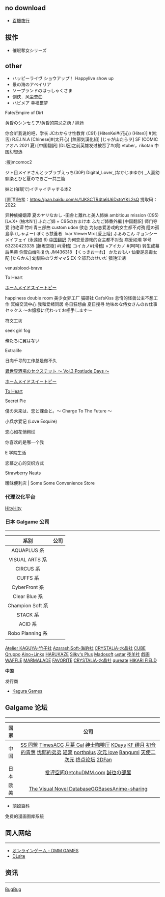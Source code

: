 
## no download

- [百機夜行](http://tech-gj.jp/products/hyakki/)



## 拔作

- 催眠奪女シリーズ


## other

-  ハッピーライヴ ショウアップ！ Happylive show up
- 景の海のアペイリア
- ソープランドのはっしゃくさま
- 剑侠．风尘恋曲
- ハピメア 幸福噩梦

Fate/Empire of Dirt

黄昏のシンセミア/黄昏的禁忌之药 / 妹药

你会听我说的吧，学长
JCわからせ性教育
(C91) [HitenKei#(花心)  (Hiten)] #(吐舌) R.E.I.N.A [Chinese]#(太开心)  [無邪気漢化組]
[じゃが山たらヲ] SF (COMIC アオハ 2021 夏) [中国翻訳] [DL版]之前英雄发过被吞了#(喷)
vtuber，rikotan
中国幻想选

:搜jmcomoc2

ジト目メイドさんとラブラブえっち(30P)
Digital_Lover_(なかじまゆか) _人妻幼馴染とひと夏のできご一共三篇

妹と(催眠で)イチャイチャする本2​

[置顶]链接：https://pan.baidu.com/s/1JKSCTR4ta6U6DxtoYKL2sQ 
提取码：2022 ​



异种族婚姻谭
夏のヤリなおし -田舎と離れと美人姉妹
ambitious mission
(C95) [Lv.X+ (柚木N')] ふたご姉 + C95のおまけ本 ふたご姉番外編 [中国翻訳]
师门夺爱
钓艳谭
竹叶青三部曲
custom udon
欲恋
为何恋爱游戏的女主都不对劲
陸の孤島亭 (しゃよー)
ぼく​ら扶養者 ​
loar ViewerMix
[愛上陸] ふぁみこん 
キョンシーメイフェイ (永遠娘 6) [中国翻訳](32P)
为何恋爱游戏的女主都不对劲
病爱如潮
学号 63230423335
[藤坂空樹] #(滑稽) コイカノ#(滑稽) ×アイカノ #(呵呵) 
转生成幕后黑幕
你管白给叫复仇
JM436318
【​くっきおー​れ】 かたおもい ​
仙妻是恶毒女配
[たらかん] 幼馴染のワガママS EX
全部君のせいだ
猎艳江湖


venusblood-brave

To Heart

[ホームメイドスイートピー](http://www.silkysconnect.jp/homemaid/index.html)

happiness double room
美少女梦工厂
猫研社 Cat’sKiss
怠惰的怪兽公主不想工作
冥婚交流中心
我和爱绪同居
冬日狂想曲
夏日搜寻
地味めな侍女さんのお仕事セックス ～お嬢様に代わってお相手します～

符文工坊

seek girl fog

俺たちに翼はない

Extralife

日向千寻的工作总是做不久

[異世界酒場のセクステット ～ Vol.3 Postlude Days ～](https://galge.fun/subjects/9622)

[ホームメイドスイートピー](http://silkysconnect.jp/homemaid/index.html)

[To Heart](https://zh.moegirl.org.cn/ToHeart)

Secret Pie

僕の未来は、恋と課金と。～ Charge To The Future ～

小兵求爱记 (Love Esquire)

恋心如花悄绚烂

你喜欢的是哪一个我

E 学院生活

恋慕之心的交织方式

Strawberry Nauts

暧昧便利店 | Some Some Convenience Store

### 代理汉化平台

[HityHity](https://www.hityhity.com/)

### 日本 Galgame 公司

---

|       系别       | 公司 |
| :--------------: | :--: |
|   AQUAPLUS 系    |      |
|  VISUAL ARTS 系  |      |
|    CIRCUS 系     |      |
|     CUFFS 系     |      |
|  CyberFront 系   |      |
|  Clear Blue 系   |      |
| Champion Soft 系 |      |
|     STACK 系     |      |
|     ACID 系      |      |
| Robo Planning 系 |      |
|                  |      |

[Atelier KAGUYA-竹子社](http://www.a-kaguya.com/)
[AzarashiSoft-海豹社](http://azarashi-soft.nexton-net.jp/)
[CRYSTALiA-水晶社](http://crystalia.amusecraft.com/)
[CUBE](http://www.cuffs.co.jp/)
[Qruppo](https://qruppo.com/)
[Aino+Links](http://ainolinks.com/)
[HARUKAZE](http://harukaze-soft.com/?top)
[Silky's Plus](http://www.silkysplus.jp/html/index.html)
[Madosoft]()
[ωstar](http://www.omega-star.jp/)
[夜羊社](https://yorunohitsuji.xii.jp/)
[戯画](http://www.web-giga.com/game-list/index.html)
[WAFFLE](http://www.waffle1999.com/)
[MARMALADE](http://www.web-marmalade.com/index2.html)
[FAVORITE](http://www.favo-soft.jp/soft/top.html)
[CRYSTALiA-水晶社](http://crystalia.amusecraft.com/)
[qureate](https://qureate.co.jp/)
[HIKARI FIELD](https://store.hikarifield.co.jp/)

**中国**

发行商

- [Kagura Games](https://www.kaguragames.com/)

## Galgame 论坛

---

| 国家 |                                                                                                                                                                                                                                                                       公司                                                                                                                                                                                                                                                                       |
| :--: | :----------------------------------------------------------------------------------------------------------------------------------------------------------------------------------------------------------------------------------------------------------------------------------------------------------------------------------------------------------------------------------------------------------------------------------------------------------------------------------------------------------------------------------------------: |
| 中国 | [SS 同盟](https://sstm.moe/) [TimesACG](https://www.acg23.com/) [月幕 Gal](https://www.ymgal.com/) [绅士咖啡厅](https://sskft.xyz) [KDays](https://bbs2.kdays.net/) [KF 绯月](https://bbs.kfpromax.com/index.php) [初音的青葱](https://www.yngal.com/) [忧郁的弟弟](https://www.okloli.com) [喵窝](https://www.nyavoo.com/) [northplus](https://bbs.imoutolove.me/) [次元 love](https://www.ciyuanlove.com/) [Bangumi](https://bangumi.tv/) [天使二次元](https://www.tianshi2.cc/) [终点论坛](https://bbs.zdfx.net/) [2DFan](https://galge.fun/) |
| 日本 |                                                                                                                                                                                             [批评空间](http://erogamescape.dyndns.org/)[Getchu](http://www.getchu.com/top.html)[DMM.com](https://www.dmm.com/) [誠也の部屋](https://seiya-saiga.com)                                                                                                                                                                                             |
| 欧美 |                                                                                                                                                                                                         [The Visual Novel Database](https://vndb.org/)[GGBases](https://ggbases.dlgal.com/)[Anime-sharing](http://www.anime-sharing.com)                                                                                                                                                                                                         |

- [萌娘百科](https://zh.moegirl.org.cn/)

免费的漫画图库系统

## 同人网站

---

- [オンラインゲーム - DMM GAMES](https://games.dmm.com/)
-  [DLsite](https://www.dlsite.com) 
## 资讯

---

[BugBug](https://bugbug.news/)
